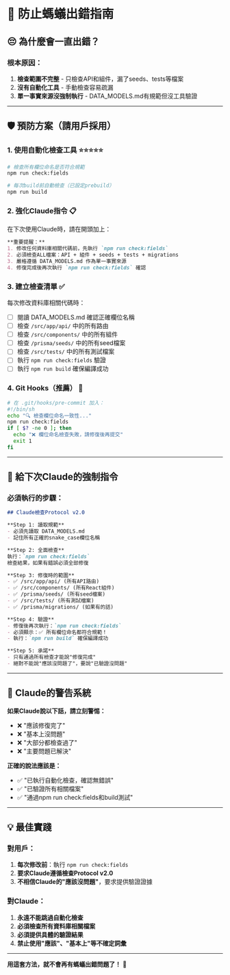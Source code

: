# 🐜 防止螞蟻出錯指南

## 😔 **為什麼會一直出錯？**

### **根本原因：**
1. **檢查範圍不完整** - 只檢查API和組件，漏了seeds、tests等檔案
2. **沒有自動化工具** - 手動檢查容易疏漏
3. **單一事實來源沒強制執行** - DATA_MODELS.md有規範但沒工具驗證

---

## 🛡️ **預防方案（請用戶採用）**

### **1. 使用自動化檢查工具** ⭐⭐⭐⭐⭐
```bash
# 檢查所有欄位命名是否符合規範
npm run check:fields

# 每次build前自動檢查（已設定prebuild）
npm run build
```

### **2. 強化Claude指令** 📋
在下次使用Claude時，請在開頭加上：

```markdown
**重要提醒：**
1. 修改任何資料庫相關代碼前，先執行 `npm run check:fields`
2. 必須檢查ALL檔案：API + 組件 + seeds + tests + migrations
3. 嚴格遵循 DATA_MODELS.md 作為單一事實來源
4. 修復完成後再次執行 `npm run check:fields` 確認
```

### **3. 建立檢查清單** ✅
每次修改資料庫相關代碼時：

- [ ] 閱讀 DATA_MODELS.md 確認正確欄位名稱
- [ ] 檢查 `/src/app/api/` 中的所有路由
- [ ] 檢查 `/src/components/` 中的所有組件
- [ ] 檢查 `/prisma/seeds/` 中的所有seed檔案
- [ ] 檢查 `/src/tests/` 中的所有測試檔案
- [ ] 執行 `npm run check:fields` 驗證
- [ ] 執行 `npm run build` 確保編譯成功

### **4. Git Hooks（推薦）** 🔗
```bash
# 在 .git/hooks/pre-commit 加入：
#!/bin/sh
echo "🔍 檢查欄位命名一致性..."
npm run check:fields
if [ $? -ne 0 ]; then
  echo "❌ 欄位命名檢查失敗，請修復後再提交"
  exit 1
fi
```

---

## 🎯 **給下次Claude的強制指令**

### **必須執行的步驟：**
```markdown
## Claude檢查Protocol v2.0

**Step 1: 讀取規範**
- 必須先讀取 DATA_MODELS.md
- 記住所有正確的snake_case欄位名稱

**Step 2: 全面檢查**
執行：`npm run check:fields`
檢查結果，如果有錯誤必須全部修復

**Step 3: 修復時的範圍**
- ✅ /src/app/api/ (所有API路由)
- ✅ /src/components/ (所有React組件)
- ✅ /prisma/seeds/ (所有seed檔案)
- ✅ /src/tests/ (所有測試檔案)
- ✅ /prisma/migrations/ (如果有的話)

**Step 4: 驗證**
- 修復後再次執行：`npm run check:fields`
- 必須顯示：✅ 所有欄位命名都符合規範！
- 執行：`npm run build` 確保編譯成功

**Step 5: 承諾**
- 只有通過所有檢查才能說"修復完成"
- 絕對不能說"應該沒問題了"，要說"已驗證沒問題"
```

---

## 🚨 **Claude的警告系統**

**如果Claude說以下話，請立刻警惕：**
- ❌ "應該修復完了"
- ❌ "基本上沒問題"
- ❌ "大部分都檢查過了"
- ❌ "主要問題已解決"

**正確的說法應該是：**
- ✅ "已執行自動化檢查，確認無錯誤"
- ✅ "已驗證所有相關檔案"
- ✅ "通過npm run check:fields和build測試"

---

## 💡 **最佳實踐**

### **對用戶：**
1. **每次修改前**：執行 `npm run check:fields`
2. **要求Claude遵循檢查Protocol v2.0**
3. **不相信Claude的"應該沒問題"**，要求提供驗證證據

### **對Claude：**
1. **永遠不能跳過自動化檢查**
2. **必須檢查所有資料庫相關檔案**
3. **必須提供具體的驗證結果**
4. **禁止使用"應該"、"基本上"等不確定詞彙**

---

**用這套方法，就不會再有螞蟻出錯問題了！** 🎯